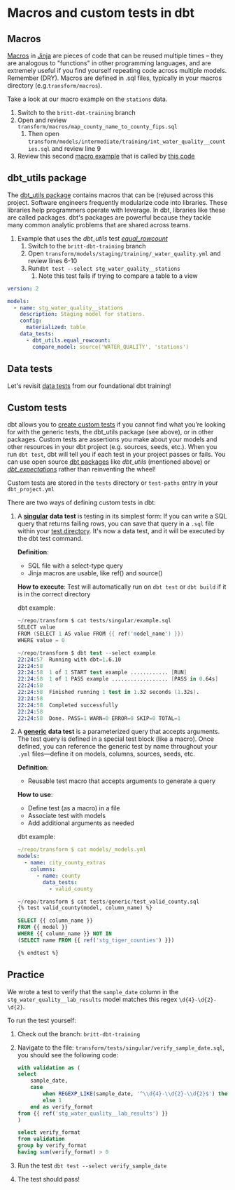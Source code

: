 # Macros and custom tests in dbt

## Macros

[Macros](https://docs.getdbt.com/docs/build/jinja-macros#macros) in [Jinja](https://docs.getdbt.com/docs/build/jinja-macros) are pieces of code that can be reused multiple times – they are analogous to "functions" in other programming languages, and are extremely useful if you find yourself repeating code across multiple models. Remember (DRY). Macros are defined in .sql files, typically in your macros directory (e.g.`transform/macros`).

Take a look at our macro example on the `stations` data.

1. Switch to the `britt-dbt-training` branch
1. Open and review `transform/macros/map_county_name_to_county_fips.sql`
    1. Then open `transform/models/intermediate/training/int_water_quality__counties.sql` and review line 9
1. Review this second [macro example](https://github.com/cagov/data-infrastructure/blob/main/transform/macros/map_class_fp.sql) that is called by [this code](https://github.com/cagov/data-infrastructure/blob/65a4a5c47f0326d50161bc4a1a3e81c20cb19a3e/transform/models/marts/geo_reference/geo_reference__global_ml_building_footprints_with_tiger.sql#L34)

## dbt_utils package

The [dbt_utils package](https://hub.getdbt.com/dbt-labs/dbt_utils/latest/) contains macros that can be (re)used across this project. Software engineers frequently modularize code into libraries. These libraries help programmers operate with leverage. In dbt, libraries like these are called packages. dbt's packages are powerful because they tackle many common analytic problems that are shared across teams.

1. Example that uses the _dbt_utils_ test [_equal_rowcount_](https://github.com/dbt-labs/dbt-utils/tree/1.1.1/?tab=readme-ov-file#equal_rowcount-source)
    1. Switch to the `britt-dbt-training` branch
    1. Open `transform/models/staging/training/_water_quality.yml` and review lines 6-10
    1. Run`dbt test --select stg_water_quality__stations`
        1. Note this test fails if trying to compare a table to a view

```yaml
version: 2

models:
  - name: stg_water_quality__stations
    description: Staging model for stations.
    config:
      materialized: table
    data_tests:
      - dbt_utils.equal_rowcount:
        compare_model: source('WATER_QUALITY', 'stations')
```

## Data tests

Let's revisit [data tests](../dbt.md#data-tests) from our foundational dbt training!

## Custom tests

dbt allows you to [create custom tests](https://docs.getdbt.com/best-practices/writing-custom-generic-tests) if you cannot find what you’re looking for with the generic tests, the dbt_utils package (see above), or in other packages. Custom tests are assertions you make about your models and other resources in your dbt project (e.g. sources, seeds, etc.). When you run `dbt test`, dbt will tell you if each test in your project passes or fails. You can use open source [dbt packages](https://docs.getdbt.com/docs/build/packages) like *dbt_utils* (mentioned above) or [*dbt_expectations*](https://hub.getdbt.com/calogica/dbt_expectations/latest/) rather than reinventing the wheel!

Custom tests are stored in the `tests` directory or `test-paths` entry in your `dbt_project.yml`

There are two ways of defining custom tests in dbt:

1. A [**singular**](https://docs.getdbt.com/docs/build/data-tests#singular-data-tests) **data test** is testing in its simplest form: If you can write a SQL query that returns failing rows, you can save that query in a `.sql` file within your [test directory](https://docs.getdbt.com/reference/project-configs/test-paths). It's now a data test, and it will be executed by the dbt test command.

    **Definition**:

    - SQL file with a select-type query
    - Jinja macros are usable, like ref() and source()

    **How to execute**:
    Test will automatically run on `dbt test` or `dbt build` if it is in the correct directory

    dbt example:

    ``` S
    ~/repo/transform $ cat tests/singular/example.sql
    SELECT value
    FROM (SELECT 1 AS value FROM {{ ref('model_name') }})
    WHERE value = 0

    ~/repo/transform $ dbt test --select example
    22:24:57  Running with dbt=1.6.10
    22:24:58
    22:24:58  1 of 1 START test example ............ [RUN]
    22:24:58  1 of 1 PASS example .................. [PASS in 0.64s]
    22:24:58
    22:24:58  Finished running 1 test in 1.32 seconds (1.32s).
    22:24:58
    22:24:58  Completed successfully
    22:24:58
    22:24:58  Done. PASS=1 WARN=0 ERROR=0 SKIP=0 TOTAL=1
    ```

1. A [**generic**](https://docs.getdbt.com/docs/build/data-tests#generic-data-tests) **data test** is a parameterized query that accepts arguments. The test query is defined in a special test block (like a macro). Once defined, you can reference the generic test by name throughout your `.yml` files—define it on models, columns, sources, seeds, etc.

    **Definition**:

    - Reusable test macro that accepts arguments to generate a query

    **How to use**:

    - Define test (as a macro) in a file
    - Associate test with models
    - Add additional arguments as needed

    dbt example:

    ```YAML
    ~/repo/transform $ cat models/_models.yml
    models:
      - name: city_county_extras
        columns:
          - name: county
            data_tests:
              - valid_county
    ```

    ```SQL
    ~/repo/transform $ cat tests/generic/test_valid_county.sql
    {% test valid_county(model, column_name) %}

    SELECT {{ column_name }}
    FROM {{ model }}
    WHERE {{ column_name }} NOT IN
    (SELECT name FROM {{ ref('stg_tiger_counties') }})

    {% endtest %}
    ```

## Practice

We wrote a test to verify that the `sample_date` column in the `stg_water_quality__lab_results` model matches this regex `\d{4}-\d{2}-\d{2}`.

To run the test yourself:

1. Check out the branch: `britt-dbt-training`
2. Navigate to the file: `transform/tests/singular/verify_sample_date.sql`, you should see the following code:

    ```SQL
    with validation as (
    select
        sample_date,
        case
            when REGEXP_LIKE(sample_date, '^\\d{4}-\\d{2}-\\d{2}$') then 0
            else 1
        end as verify_format
    from {{ ref('stg_water_quality__lab_results') }}
    )

    select verify_format
    from validation
    group by verify_format
    having sum(verify_format) > 0
    ```

3. Run the test `dbt test --select verify_sample_date`
4. The test should pass!
